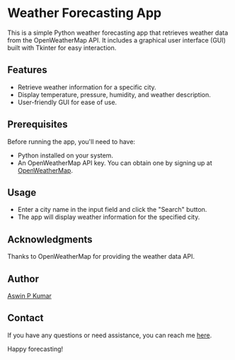 # Weather Forecasting App

This is a simple Python weather forecasting app that retrieves weather data from the OpenWeatherMap API. It includes a graphical user interface (GUI) built with Tkinter for easy interaction.

## Features

- Retrieve weather information for a specific city.
- Display temperature, pressure, humidity, and weather description.
- User-friendly GUI for ease of use.


## Prerequisites

Before running the app, you'll need to have:

- Python installed on your system.
- An OpenWeatherMap API key. You can obtain one by signing up at [OpenWeatherMap](https://openweathermap.org/).

## Usage

- Enter a city name in the input field and click the "Search" button.
- The app will display weather information for the specified city.

## Acknowledgments
Thanks to OpenWeatherMap for providing the weather data API.

## Author
[Aswin P Kumar](https://github.com/AswinPKumar01)

## Contact
If you have any questions or need assistance, you can reach me [here](aswinpkumar03@gmail.com).

Happy forecasting!


